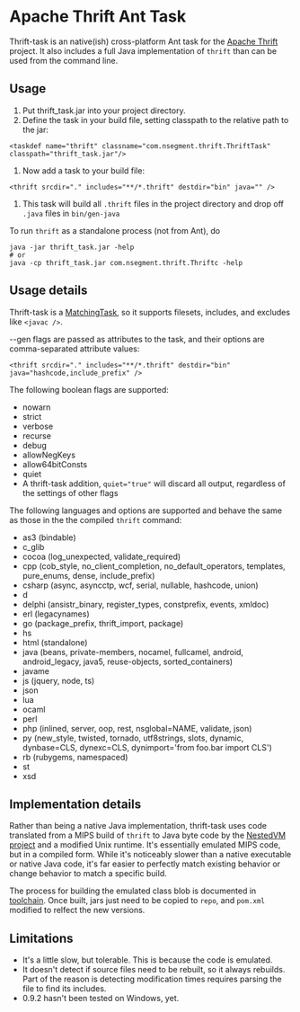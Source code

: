 # Apache Thrift Ant Task #

Thrift-task is an native(ish) cross-platform Ant task for the [Apache Thrift](http://incubator.apache.org/thrift/) project.  It also includes a full Java implementation of `thrift` than can be used from the command line.

## Usage ##
1. Put thrift\_task.jar into your project directory.
1. Define the task in your build file, setting classpath to the relative path to the jar:
```
<taskdef name="thrift" classname="com.nsegment.thrift.ThriftTask" classpath="thrift_task.jar"/>
```
1. Now add a task to your build file:
```
<thrift srcdir="." includes="**/*.thrift" destdir="bin" java="" />
```
1. This task will build all `.thrift` files in the project directory and drop off `.java` files in `bin/gen-java`

To run `thrift` as a standalone process (not from Ant), do
```
java -jar thrift_task.jar -help
# or
java -cp thrift_task.jar com.nsegment.thrift.Thriftc -help
```

## Usage details ##
Thrift-task is a [MatchingTask](http://www.jajakarta.org/ant/ant-1.6.1/docs/en/manual/api/org/apache/tools/ant/taskdefs/MatchingTask.html), so it supports filesets, includes, and excludes like `<javac />`.

--gen flags are passed as attributes to the task, and their options are comma-separated attribute values:

```
<thrift srcdir="." includes="**/*.thrift" destdir="bin" java="hashcode,include_prefix" />
```

The following boolean flags are supported:
* nowarn
* strict
* verbose
* recurse
* debug
* allowNegKeys
* allow64bitConsts
* quiet
* A thrift-task addition, `quiet="true"` will discard all output, regardless of the settings of other flags

The following languages and options are supported and behave the same as those in the the compiled `thrift` command:
* as3 (bindable)
* c_glib
* cocoa (log\_unexpected, validate_required)
* cpp (cob_style, no_client_completion, no_default_operators, templates, pure_enums, dense, include\_prefix)
* csharp (async, asyncctp, wcf, serial, nullable, hashcode, union)
* d
* delphi (ansistr_binary, register_types, constprefix, events, xmldoc)
* erl (legacynames)
* go (package_prefix, thrift_import, package)
* hs
* html (standalone)
* java (beans, private-members, nocamel, fullcamel, android, android_legacy, java5, reuse-objects, sorted_containers)
* javame
* js (jquery, node, ts)
* json
* lua
* ocaml
* perl
* php (inlined, server, oop, rest, nsglobal=NAME, validate, json)
* py (new\_style, twisted, tornado, utf8strings, slots, dynamic, dynbase=CLS, dynexc=CLS, dynimport='from foo.bar import CLS')
* rb (rubygems, namespaced)
* st
* xsd

## Implementation details ##
Rather than being a native Java implementation, thrift-task uses code translated from a MIPS build of `thrift` to Java byte code by the [NestedVM project](http://nestedvm.ibex.org/) and a modified Unix runtime.  It's essentially emulated MIPS code, but in a compiled form.  While it's noticeably slower than a native executable or native Java code, it's far easier to perfectly match existing behavior or change behavior to match a specific build.

The process for building the emulated class blob is documented in [toolchain](toolchain).  Once built, jars just need to be copied to `repo`, and `pom.xml` modified to relfect the new versions.

## Limitations ##
* It's a little slow, but tolerable.  This is because the code is emulated.
* It doesn't detect if source files need to be rebuilt, so it always rebuilds.  Part of the reason is detecting modification times requires parsing the file to find its includes.
* 0.9.2 hasn't been tested on Windows, yet.

